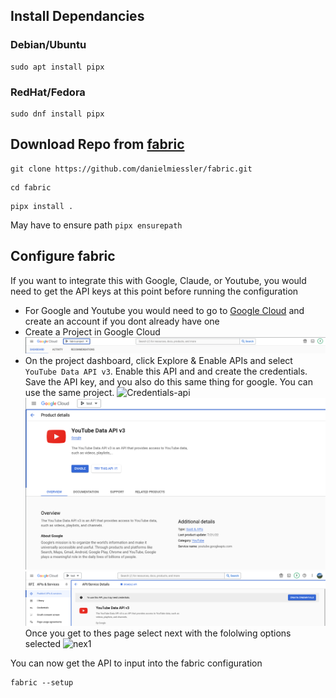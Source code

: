 ## Install Dependancies

### Debian/Ubuntu
```
sudo apt install pipx
```
### RedHat/Fedora
```
sudo dnf install pipx
```
## Download Repo from [fabric](https://github.com/danielmiessler/fabric)

```
git clone https://github.com/danielmiessler/fabric.git
```

```
cd fabric
```
```
pipx install .
```
May have to ensure path `pipx ensurepath`

## Configure fabric

If you want to integrate this with Google, Claude, or Youtube, you would need to get the API keys at this point before running the configuration
- For Google and Youtube you would need to go to [Google Cloud](https://console.cloud.google.com/) and create an account if you dont already have one
- Create a Project in Google Cloud
![Google Cloud Project](https://github.com/ebelious/Self-Hosted/blob/main/Images/Screenshot%20from%202024-07-12%2016-31-29.png)
- On the project dashboard, click Explore & Enable APIs and select `YouTube Data API v3`. Enable this API and and create the credentials. Save the API key, and you also do this same thing for google. You can use the same project.
![Credentials-api](https://github.com/user-attachments/assets/749172c5-57ee-404a-8326-3ced35607f8b)
![Enable API](https://github.com/ebelious/Self-Hosted/blob/main/Images/Screenshot%20from%202024-07-12%2016-43-27.png)
![Credentials API](https://github.com/ebelious/Self-Hosted/blob/main/Images/Screenshot%20from%202024-07-12%2016-45-11.png)
Once you get to thes page select next with the fololwing options selected 
![nex1](https://github.com/ebelious/Self-Hosted/commit/80165d29cbb32d4a867e66f60281e3fa644e95fb)

You can now get the API to input into the fabric configuration
```
fabric --setup
```
